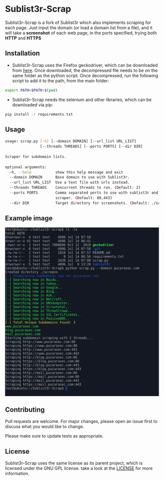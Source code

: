 # Sublist3r-Scrap

Sublist3r-Scrap is a fork of Sublist3r which also implements scraping for each page. Just input the domain (or load a domain list from a file), and it will take a **screenshot** of each web page, in the ports specified, trying both **HTTP** and **HTTPS**

## Installation

- Sublist3r-Scrap uses the Firefox geckodriver, which can be downloaded from [here](https://github.com/mozilla/geckodriver/releases). Once downloaded, the decompressed file needs to be on the same folder as the python script. Once decompressed, run the following script to add it to the path, from the main folder:

```bash
export PATH=$PATH:$(pwd)
```

- Sublist3r-Scrap needs the selenium and other libraries, which can be downloaded via pip:
```bash
pip install -r requirements.txt
```

## Usage

```bash
usage: scrap.py [-h] [--domain DOMAIN] [--url_list URL_LIST]
                [--threads THREADS] [--ports PORTS] [--dir DIR]

Scraper for subdomain lists.

optional arguments:
  -h, --help           show this help message and exit
  --domain DOMAIN      Base domain to use with Sublist3r.
  --url_list URL_LIST  Use a text file with urls instead.
  --threads THREADS    Concurrent threads to run. (Default: 2)
  --ports PORTS        Comma separated ports to use with sublist3r and the
                       scraper. (Default: 80,443)
  --dir DIR            Target directory for screenshots. (Default: ./screens)
```

## Example image

![Example](example.png)

## Contributing
Pull requests are welcome. For major changes, please open an issue first to discuss what you would like to change.

Please make sure to update tests as appropriate.

## License
Sublist3r-Scrap uses the same license as its parent project, which is licensed under the GNU GPL license. take a look at the [LICENSE](https://github.com/aboul3la/Sublist3r/blob/master/LICENSE) for more information.